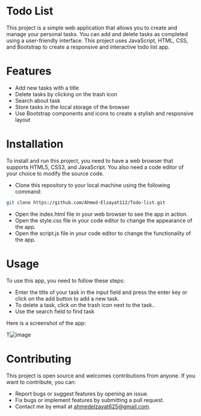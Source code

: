 # Todo List

This project is a simple web application that allows you to create and manage your personal tasks. You can add and delete tasks as completed using a user-friendly interface. This project uses JavaScript, HTML, CSS, and Bootstrap to create a responsive and interactive todo list app.

# Features

- Add new tasks with a title 
- Delete tasks by clicking on the trash icon
- Search about task
- Store tasks in the local storage of the browser
- Use Bootstrap components and icons to create a stylish and responsive layout

# Installation

To install and run this project, you need to have a web browser that supports HTML5, CSS3, and JavaScript. You also need a code editor of your choice to modify the source code.
- Clone this repository to your local machine using the following command:

```bash
git clone https://github.com/Ahmed-Elzayat112/Todo-list.git
```

- Open the index.html file in your web browser to see the app in action.
- Open the style.css file in your code editor to change the appearance of the app.
- Open the script.js file in your code editor to change the functionality of the app.

# Usage

To use this app, you need to follow these steps:

- Enter the title of your task in the input field and press the enter key or click on the add button to add a new task.
- To delete a task, click on the trash icon next to the task..
- Use the search field to find task 

Here is a screenshot of the app:

T![image](https://github.com/Ahmed-Elzayat112/Todo-list/assets/113038956/f985df50-6c93-4edc-8086-bedf48869029)

# Contributing

This project is open source and welcomes contributions from anyone. If you want to contribute, you can:

- Report bugs or suggest features by opening an issue.
- Fix bugs or implement features by submitting a pull request.
- Contact me by email at ahmedelzayat625@gmail.com.
  




